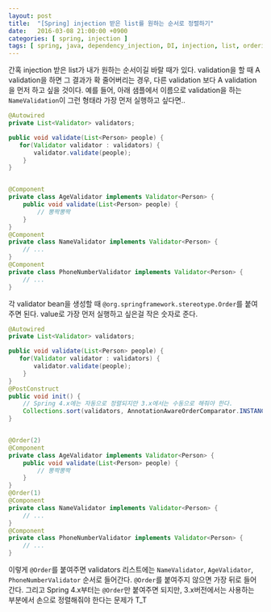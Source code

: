 ```yaml
---
layout: post
title:  "[Spring] injection 받은 list를 원하는 순서로 정렬하기"
date:   2016-03-08 21:00:00 +0900
categories: [ spring, injection ]
tags: [ spring, java, dependency_injection, DI, injection, list, ordering, sort ]
---
```


간혹 injection 받은 list가 내가 원하는 순서이길 바랄 때가 있다. validation을 할 때 A validation을 하면 그 결과가 확 줄어버리는 경우, 다른 validation 보다 A validation을 먼저 하고 싶을 것이다. 예를 들어, 아래 샘플에서 이름으로 validation을 하는 `NameValidation`이 그런 형태라 가장 먼저 실행하고 싶다면..

```java
@Autowired
private List<Validator> validators;

public void validate(List<Person> people) {
   for(Validator validator : validators) {
       validator.validate(people);
   	}
}


@Component
private class AgeValidator implements Validator<Person> {
   	public void validate(List<Person> people) {
       	// 뽕짝뽕짝
   	}
}
@Component
private class NameValidator implements Validator<Person> {
    // ...
}
@Component
private class PhoneNumberValidator implements Validator<Person> {
    // ...
}
```

각 validator bean을 생성할 때 `@org.springframework.stereotype.Order`를 붙여주면 된다. value로 가장 먼저 실행하고 싶은걸 작은 숫자로 준다.

```java
@Autowired
private List<Validator> validators;

public void validate(List<Person> people) {
   for(Validator validator : validators) {
       validator.validate(people);
   	}
}
@PostConstruct
public void init() {
    // Spring 4.x에는 자동으로 정렬되지만 3.x에서는 수동으로 해줘야 한다.
    Collections.sort(validators, AnnotationAwareOrderComparator.INSTANCE);
}


@Order(2)
@Component
private class AgeValidator implements Validator<Person> {
   	public void validate(List<Person> people) {
       	// 뽕짝뽕짝
   	}
}
@Order(1)
@Component
private class NameValidator implements Validator<Person> {
    // ...
}
@Component
private class PhoneNumberValidator implements Validator<Person> {
    // ...
}
```

이렇게 `@Order`를 붙여주면 validators 리스트에는 `NameValidator`, `AgeValidator`, `PhoneNumberValidator` 순서로 들어간다. `@Order`를 붙여주지 않으면 가장 뒤로 들어간다. 그리고 Spring 4.x부터는 `@Order`만 붙여주면 되지만, 3.x버전에서는 사용하는 부분에서 손으로 정렬해줘야 한다는 문제가 T_T
